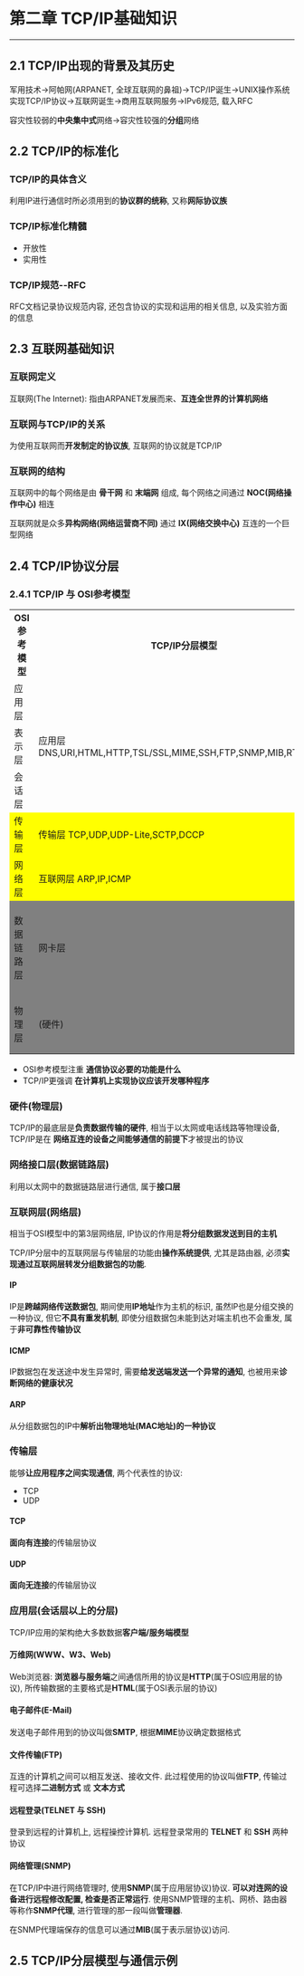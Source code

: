 # 第二章 TCP/IP基础知识

---

## 2.1 TCP/IP出现的背景及其历史

军用技术->阿帕网(ARPANET, 全球互联网的鼻祖)->TCP/IP诞生->UNIX操作系统实现TCP/IP协议->互联网诞生->商用互联网服务->IPv6规范, 载入RFC

容灾性较弱的**中央集中式**网络->容灾性较强的**分组**网络

## 2.2 TCP/IP的标准化

### TCP/IP的具体含义

利用IP进行通信时所必须用到的**协议群的统称**, 又称**网际协议族**

### TCP/IP标准化精髓

* 开放性
* 实用性

### TCP/IP规范--RFC

RFC文档记录协议规范内容, 还包含协议的实现和运用的相关信息, 以及实验方面的信息

## 2.3 互联网基础知识

### 互联网定义

互联网(The Internet): 指由ARPANET发展而来、**互连全世界的计算机网络**

### 互联网与TCP/IP的关系

为使用互联网而**开发制定的协议族**, 互联网的协议就是TCP/IP

### 互联网的结构

互联网中的每个网络是由 **骨干网** 和 **末端网** 组成, 每个网络之间通过 **NOC(网络操作中心)** 相连

互联网就是众多**异构网络(网络运营商不同)** 通过 **IX(网络交换中心)** 互连的一个巨型网络

## 2.4 TCP/IP协议分层

### 2.4.1 TCP/IP 与 OSI参考模型

<table>
  <tr>
    <th width=26%>OSI参考模型</th>
    <th width=52%>TCP/IP分层模型</th>
    <th width=22%>计算机</th>
  </tr>
  <tr>
    <td>应用层</td>
    <td rowspan=3>应用层 DNS,URI,HTML,HTTP,TSL/SSL,MIME,SSH,FTP,SNMP,MIB,RTP,LDAP</td>
    <td rowspan=3>应用程序</td>
  </tr>
  <tr>
    <td>表示层</td>
  <tr>
    <td>会话层</td>
  </tr>
  <tr>
    <td bgcolor=yellow>传输层</td>
    <td bgcolor=yellow>传输层 TCP,UDP,UDP-Lite,SCTP,DCCP</td>
    <td bgcolor=yellow rowspan=2>操作系统</td>
  </tr>
  <tr>
    <td bgcolor=yellow>网络层</td>
    <td bgcolor=yellow>互联网层 ARP,IP,ICMP</td>
  </tr>
  <tr>
    <td bgcolor=gray>数据链路层</td>
    <td bgcolor=gray>网卡层</td>
    <td bgcolor=gray rowspan=2>设备驱动程序与网络接口</td>
  </tr>
  <tr>
    <td bgcolor=gray>物理层</td>
    <td bgcolor=gray>(硬件)</td>
  </tr>
</table>

* OSI参考模型注重 **通信协议必要的功能是什么**
* TCP/IP更强调 **在计算机上实现协议应该开发哪种程序**

### 硬件(物理层)

TCP/IP的最底层是**负责数据传输的硬件**, 相当于以太网或电话线路等物理设备, TCP/IP是在 **网络互连的设备之间能够通信的前提下**才被提出的协议

### 网络接口层(数据链路层)

利用以太网中的数据链路层进行通信, 属于**接口层**

### 互联网层(网络层)

相当于OSI模型中的第3层网络层, IP协议的作用是**将分组数据发送到目的主机**

TCP/IP分层中的互联网层与传输层的功能由**操作系统提供**, 尤其是路由器, 必须**实现通过互联网层转发分组数据包的功能**.

#### IP

IP是**跨越网络传送数据包**, 期间使用**IP地址**作为主机的标识, 虽然IP也是分组交换的一种协议, 但它**不具有重发机制**, 即使分组数据包未能到达对端主机也不会重发, 属于**非可靠性传输协议**

#### ICMP

IP数据包在发送途中发生异常时, 需要**给发送端发送一个异常的通知**, 也被用来**诊断网络的健康状况**

#### ARP

从分组数据包的IP中**解析出物理地址(MAC地址)**的一种**协议**

### 传输层

能够**让应用程序之间实现通信**, 两个代表性的协议: 

* TCP
* UDP

#### TCP

**面向有连接**的传输层协议

#### UDP

**面向无连接**的传输层协议

### 应用层(会话层以上的分层)

TCP/IP应用的架构绝大多数数据**客户端/服务端模型**

#### 万维网(WWW、W3、Web)

Web浏览器: **浏览器与服务端**之间通信所用的协议是**HTTP**(属于OSI应用层的协议), 所传输数据的主要格式是**HTML**(属于OSI表示层的协议)

#### 电子邮件(E-Mail)

发送电子邮件用到的协议叫做**SMTP**, 根据**MIME**协议确定数据格式

#### 文件传输(FTP)

互连的计算机之间可以相互发送、接收文件. 此过程使用的协议叫做**FTP**, 传输过程可选择**二进制方式** 或 **文本方式** 

#### 远程登录(TELNET 与 SSH)

登录到远程的计算机上, 远程操控计算机. 远程登录常用的 **TELNET** 和 **SSH** 两种协议

#### 网络管理(SNMP)

在TCP/IP中进行网络管理时, 使用**SNMP**(属于应用层协议)协议. **可以对连网的设备进行远程修改配置, 检查是否正常运行**. 使用SNMP管理的主机、网桥、路由器等称作**SNMP代理**, 进行管理的那一段叫做**管理器**.

在SNMP代理端保存的信息可以通过**MIB**(属于表示层协议)访问.

## 2.5 TCP/IP分层模型与通信示例